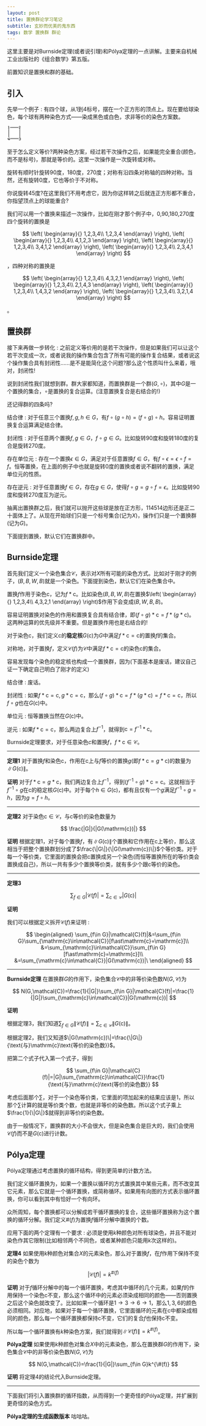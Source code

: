 ```yaml
---
layout: post
title: 置换群论学习笔记
subtitle: 玄妙而优美的鬼东西
tags: 数学 置换群 群论
---
```


这里主要是对Burnside定理(或者说引理)和Pólya定理的一点讲解。主要来自机械工业出版社的《组合数学》第五版。

前置知识是置换和群的基础。

## 引入

先举一个例子 : 有四个球，从1到4标号，摆在一个正方形的顶点上。现在要给球染色，每个球有两种染色方式——染成黑色或白色，求非等价的染色方案数。

![square.png](/img/2021-02-15-permutation-group-notes/square.png)

至于怎么定义等价?两种染色方案，经过若干次操作之后，如果能完全重合(颜色，而不是标号)，那就是等价的。这里一次操作是一次旋转或对称。

旋转有顺时针旋转90度，180度，270度；对称有沿四条对称轴的四种对称。当然，还有旋转0度，它也等价于不对称。

你说旋转45度?在这里我们不用考虑它，因为你这样转之后就连正方形都不重合，你指望顶点上的球能重合?

我们可以用一个置换来描述一次操作，比如在刚才那个例子中，0,90,180,270度四个旋转的置换是

$$
\left(
	\begin{array}{}
	1,2,3,4\\
	1,2,3,4
	\end{array}
\right),
\left(
	\begin{array}{}
	1,2,3,4\\
	4,1,2,3
	\end{array}
\right),
\left(
	\begin{array}{}
	1,2,3,4\\
	3,4,1,2
	\end{array}
\right),
\left(
	\begin{array}{}
	1,2,3,4\\
	2,3,4,1
	\end{array}
\right)
$$

，四种对称的置换是

$$
\left(
	\begin{array}{}
	1,2,3,4\\
	4,3,2,1
	\end{array}
\right),
\left(
	\begin{array}{}
	1,2,3,4\\
	2,1,4,3
	\end{array}
\right),
\left(
	\begin{array}{}
	1,2,3,4\\
	1,4,3,2
	\end{array}
\right),
\left(
	\begin{array}{}
	1,2,3,4\\
	3,2,1,4
	\end{array}
\right)
$$

。

## 置换群

接下来再做一步转化 : 之前定义等价用的是若干次操作，但是如果我们可以让这个若干次变成一次，或者说我的操作集合包含了所有可能的操作复合结果，或者说这个操作集合具有封闭性......是不是能简化这个问题?那么这个性质叫什么来着，哦对，封闭性!

说到封闭性我们就想到群。群大家都知道，而置换群是一个群$(G,\circ)$，其中$G$是一个置换的集合，$\circ$是置换的复合运算。(注意置换复合是右结合的!)

还记得群的四条吗?

结合律 : 对于任意三个置换$f,g,h\in G$，有$f\circ(g\circ h)=(f\circ g)\circ h$。容易证明置换复合运算满足结合律。

封闭性 : 对于任意两个置换$f,g\in G$，$f\circ g\in G$。比如旋转90度和旋转180度的复合是旋转270度。

存在单位元 : 存在一个置换$\epsilon\in G$，满足对于任意置换$f\in G$，有$f\circ\epsilon=\epsilon\circ f=f$。恒等置换，在上面的例子中也就是旋转0度的置换或者说不翻转的置换，满足单位元的性质。

存在逆元 : 对于任意置换$f\in G$，存在$g\in G$，使得$f\circ g=g\circ f=\epsilon$。比如旋转90度和旋转270度互为逆元。

抽离出置换群之后，我们就可以抛开这些球是放在正方形，114514边形还是正二十面体上了。从现在开始球们只是一个标号集合(记为$X$)，操作们只是一个置换群(记为$G$)。

下面提到置换，默认它们在置换群中。

## Burnside定理

首先我们定义一个染色集合$\mathcal{C}$，表示对$X$所有可能的染色方式。比如对于刚才的例子，$(B,B,W,B)$就是一个染色。下面提到染色，默认它们在染色集合中。

置换$f$作用于染色$\mathrm{c}$，记为$f\ast\mathrm{c}$。比如染色$(B,B,W,B)$在置换$\left(
\begin{array}{}
1,2,3,4\\
4,3,2,1
\end{array}
\right)$作用下会变成$(B,W,B,B)$。

容易证明置换对染色的作用和置换复合具有结合律，即$(f\circ g)\ast\mathrm{c}=f\ast(g\ast\mathrm{c})$。这两种运算的优先级并不重要。但是置换作用也是右结合的!

对于染色$\mathrm{c}$，我们定义$\mathrm{c}$的**稳定核**$G(\mathrm{c})$为$G$中满足$f\ast\mathrm{c}=\mathrm{c}$的置换$f$的集合。

对称地，对于置换$f$，定义$\mathcal{C}(f)$为$\mathcal{C}$中满足$f\ast\mathrm{c}=\mathrm{c}$的染色$\mathrm{c}$的集合。

容易发现每个染色的稳定核也构成一个置换群，因为(下面基本是废话，建议自己证一下确定自己明白了刚才的定义)

结合律 : 废话。

封闭性 : 如果$f\ast\mathrm{c}=\mathrm{c}, g\ast\mathrm{c}=\mathrm{c}$，那么$(f\circ g)\ast\mathrm{c}=f\ast(g\ast\mathrm{c})=f\ast\mathrm{c}=\mathrm{c}$，所以$f\circ g$也在$G(\mathrm{c})$中。

单位元 : 恒等置换当然在$G(\mathrm{c})$中。

逆元 : 如果$f\ast\mathrm{c}=\mathrm{c}$，那么两边复合上$f^{-1}$，就得到$\mathrm{c}=f^{-1}\ast\mathrm{c}$。

Burnside定理要求，对于任意染色$c$和置换$f$，$f\ast\mathrm{c}\in\mathcal{C}$。

---

**定理1** 对于置换$f$和染色$\mathrm{c}$，作用在$\mathrm{c}$上与$f$等价的置换$g$(即$f\ast\mathrm{c}=g\ast\mathrm{c}$)的数量为$\|G(\mathrm{c})\|$。

**证明** 对于$f\ast\mathrm{c}=g\ast\mathrm{c}$，我们两边复合上$f^{-1}$，得到$(f^{-1}\circ g)\ast\mathrm{c}=\mathrm{c}$。这就相当于$f^{-1}\circ g$在$\mathrm{c}$的稳定核$G(\mathrm{c})$中。对于每个$h\in G(\mathrm{c})$，都有且仅有一个$g$满足$f^{-1}\circ g=h$，因为$g=f\circ h$。

---

**定理2** 对于染色$\mathrm{c}\in\mathcal{C}$，与$\mathrm{c}$等价的染色数量为

$$
\frac{|G|}{|G(\mathrm{c})|}
$$

**证明** 根据定理1，对于每个置换$f$，有$\|G(\mathrm{c})\|$个置换和它作用在$\mathrm{c}$上等价，那么这相当于把整个置换群划分成了$\frac{\|G\|}{\|G(\mathrm{c})\|}$个等价类。对于每一个等价类，它里面的置换会把$\mathrm{c}$置换成另一个染色(而恒等置换所在的等价类会置换成自己)，所以一共有多少个置换等价类，就有多少个跟$\mathrm{c}$等价的染色。

---

**定理3** 

$$\sum_{f\in G}|\mathcal{C}(f)|=\sum_{\mathrm{c}\in\mathcal{C}}|G(\mathrm{c})|$$

**证明**

我们可以根据定义拆开$\mathcal{C}(f)$来证明 : 

$$
\begin{aligned}
\sum_{f\in G}|\mathcal{C}(f)|&=\sum_{f\in G}\sum_{\mathrm{c}\in\mathcal{C}}[f\ast\mathrm{c}=\mathrm{c}]\\
&=\sum_{\mathrm{c}\in\mathcal{C}}\sum_{f\in G}[f\ast\mathrm{c}=\mathrm{c}]\\
&=\sum_{\mathrm{c}\in\mathcal{C}}|G(\mathrm{c})|\
\end{aligned}
$$

---

**Burnside定理** 在置换群$G$的作用下，染色集合$\mathcal{C}$中的非等价染色数$N(G,\mathcal{C})$为

$$
N(G,\mathcal{C})=\frac{1}{|G|}\sum_{f\in G}|\mathcal{C}(f)|=\frac{1}{|G|}\sum_{\mathrm{c}\in\mathcal{C}}|G(\mathrm{c})|
$$

**证明** 

根据定理3，我们知道$\sum_{f\in G}\|\mathcal{C}(f)\|=\sum_{\mathrm{c}\in\mathcal{C}}\|G(\mathrm{c})\|$。

根据定理2，我们又知道$\|G(\mathrm{c})\|=\frac{\|G\|}{\text{与}\mathrm{c}\text{等价的染色数}}$。

把第二个式子代入第一个式子，得到

$$
\sum_{f\in G}|\mathcal{C}(f)|=|G|\sum_{\mathrm{c}\in\mathcal{C}}\frac{1}{\text{与}\mathrm{c}\text{等价的染色数}}
$$

考虑后面那个$\sum$，对于一个染色等价类，它里面的项加起来的结果应该是$1$，所以那个$\sum$计算的就是等价类个数，也就是非等价的染色数。所以这个式子乘上$\frac{1}{\|G\|}$就得到非等价的染色数。

由于一般情况下，置换群的大小不会很大，但是染色集合是巨大的，我们会使用$\mathcal{C}(f)$而不是$G(\mathrm{c})$进行计数。

## Pólya定理

Pólya定理通过考虑置换的循环结构，得到更简单的计数方法。

我们定义循环置换为，如果一个置换以循环的方式置换其中某些元素，而不改变其它元素，那么它就是一个循环置换，或简称循环。如果用有向图的方式表示循环置换，你可以看到其中有恰好一个有向环。

众所周知，每个置换都可以分解成若干循环置换的复合，这些循环置换称为这个置换的循环分解。我们定义$\#(f)$为置换$f$循环分解中置换的个数。

应用下面的两个定理有一个要求 : 必须是使用$k$种颜色对所有球染色，并且不能对染色作其它限制(比如相邻两个不同色，或者某种颜色只能用$k$次这样的)。

**定理4** 如果使用$k$种颜色对集合$X$的元素染色，那么对于置换$f$，在$f$作用下保持不变的染色个数为

$$
|\mathcal{C}(f)|=k^{\#(f)}
$$

**证明** 对于$f$循环分解中的每一个循环置换，考虑其中循环的几个元素，如果$f$的作用保持一个染色$\mathrm{c}$不变，那么这个循环中的元素必须染成相同的颜色——否则置换之后这个染色就改变了。比如如果一个循环是$1\rightarrow 3\rightarrow 6\rightarrow 1$，那么$1,3,6$的颜色必须相同。对应地，如果对于每一个循环置换，它里面循环的元素在$\mathrm{c}$中都染成相同的颜色，那么每一个循环置换都保持$\mathrm{c}$不变，它们的复合$f$也保持$\mathrm{c}$不变。

所以每一个循环置换有$k$种染色方案，我们就得到$\|\mathcal{C}(f)\|=k^{\#(f)}$。

**Pólya定理** 如果使用$k$种颜色对集合$X$中的元素染色，那么在置换群$G$的作用下，染色集合$\mathcal{C}$中的非等价染色数$N(G,\mathcal{C})$为

$$
N(G,\mathcal{C})=\frac{1}{|G|}\sum_{f\in G}k^{\#(f)}
$$

**证明** 将定理4的结论代入Burnside定理。

-----

下面我们将引入置换群的循环指数，从而得到一个更奇怪的Pólya定理，并扩展到更奇怪的染色方式。

**Pólya定理的生成函数版本** 咕咕咕。

